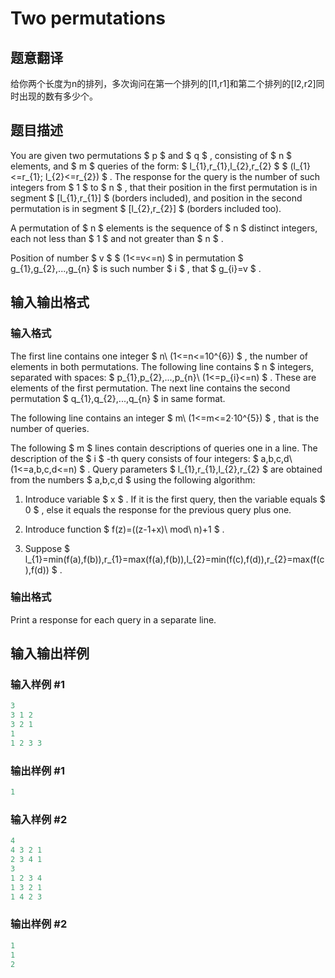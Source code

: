 # Two permutations

## 题意翻译

给你两个长度为n的排列，多次询问在第一个排列的[l1,r1]和第二个排列的[l2,r2]同时出现的数有多少个。

## 题目描述

You are given two permutations $ p $ and $ q $ , consisting of $ n $ elements, and $ m $ queries of the form: $ l_{1},r_{1},l_{2},r_{2} $ $ (l_{1}<=r_{1}; l_{2}<=r_{2}) $ . The response for the query is the number of such integers from $ 1 $ to $ n $ , that their position in the first permutation is in segment $ [l_{1},r_{1}] $ (borders included), and position in the second permutation is in segment $ [l_{2},r_{2}] $ (borders included too).

A permutation of $ n $ elements is the sequence of $ n $ distinct integers, each not less than $ 1 $ and not greater than $ n $ .

Position of number $ v $ $ (1<=v<=n) $ in permutation $ g_{1},g_{2},...,g_{n} $ is such number $ i $ , that $ g_{i}=v $ .

## 输入输出格式

### 输入格式

The first line contains one integer $ n\ (1<=n<=10^{6}) $ , the number of elements in both permutations. The following line contains $ n $ integers, separated with spaces: $ p_{1},p_{2},...,p_{n}\ (1<=p_{i}<=n) $ . These are elements of the first permutation. The next line contains the second permutation $ q_{1},q_{2},...,q_{n} $ in same format.

The following line contains an integer $ m\ (1<=m<=2·10^{5}) $ , that is the number of queries.

The following $ m $ lines contain descriptions of queries one in a line. The description of the $ i $ -th query consists of four integers: $ a,b,c,d\ (1<=a,b,c,d<=n) $ . Query parameters $ l_{1},r_{1},l_{2},r_{2} $ are obtained from the numbers $ a,b,c,d $ using the following algorithm:

1. Introduce variable $ x $ . If it is the first query, then the variable equals $ 0 $ , else it equals the response for the previous query plus one.

2. Introduce function $ f(z)=((z-1+x)\ mod\ n)+1 $ .

3. Suppose $ l_{1}=min(f(a),f(b)),r_{1}=max(f(a),f(b)),l_{2}=min(f(c),f(d)),r_{2}=max(f(c),f(d)) $ .

### 输出格式

Print a response for each query in a separate line.

## 输入输出样例

### 输入样例 #1

```cpp
3
3 1 2
3 2 1
1
1 2 3 3

```
### 输出样例 #1

```cpp
1

```
### 输入样例 #2

```cpp
4
4 3 2 1
2 3 4 1
3
1 2 3 4
1 3 2 1
1 4 2 3

```
### 输出样例 #2

```cpp
1
1
2

```
